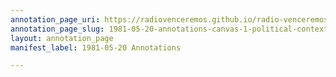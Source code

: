 ```yaml
---
annotation_page_uri: https://radiovenceremos.github.io/radio-venceremos-english/annotations/1981-05-20-annotations-canvas-1-political-context.json
annotation_page_slug: 1981-05-20-annotations-canvas-1-political-context
layout: annotation_page
manifest_label: 1981-05-20 Annotations

---
```


